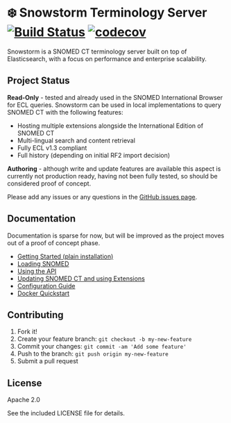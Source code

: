 # ❄️ Snowstorm Terminology Server [![Build Status](https://travis-ci.org/IHTSDO/snowstorm.svg?branch=master)](https://travis-ci.org/IHTSDO/snowstorm) [![codecov](https://codecov.io/gh/IHTSDO/snowstorm/branch/master/graph/badge.svg)](https://codecov.io/gh/IHTSDO/snowstorm)

Snowstorm is a SNOMED CT terminology server built on top of Elasticsearch, with a focus on performance and enterprise scalability.

## Project Status

**Read-Only** - tested and already used in the SNOMED International Browser for ECL queries. Snowstorm can be used in local implementations to query SNOMED CT with the following features:
- Hosting multiple extensions alongside the International Edition of SNOMED CT
- Multi-lingual search and content retrieval
- Fully ECL v1.3 compliant
- Full history (depending on initial RF2 import decision)

**Authoring** - although write and update features are available this aspect is currently not production ready, having not been fully tested, so should be considered proof of concept.

Please add any issues or any questions in the [GitHub issues page](https://github.com/IHTSDO/snowstorm/issues).

## Documentation
Documentation is sparse for now, but will be improved as the project moves out of a proof of concept phase.

- [Getting Started (plain installation)](docs/getting-started.md)
- [Loading SNOMED](docs/loading-snomed.md)
- [Using the API](docs/using-the-api.md)
- [Updating SNOMED CT and using Extensions](docs/updating-snomed-and-extensions.md)
- [Configuration Guide](docs/configuration-guide.md)
- [Docker Quickstart](docs/using-docker.md)

## Contributing

1. Fork it!
2. Create your feature branch: `git checkout -b my-new-feature`
3. Commit your changes: `git commit -am 'Add some feature'`
4. Push to the branch: `git push origin my-new-feature`
5. Submit a pull request

## License

Apache 2.0 

See the included LICENSE file for details.

